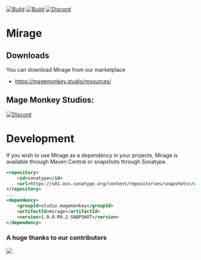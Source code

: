 [![Build](https://github.com/promcteam/mirage/actions/workflows/release.yml/badge.svg?branch=main)](https://s01.oss.sonatype.org/content/repositories/snapshots/studio/magemonkey/mirage/)
[![Build](https://github.com/promcteam/mirage/actions/workflows/devbuild.yml/badge.svg?branch=dev)](https://s01.oss.sonatype.org/content/repositories/snapshots/studio/magemonkey/mirage/1.0.0-R0.2-SNAPSHOT/)
[![Discord](https://dcbadge.vercel.app/api/server/6UzkTe6RvW?style=flat)](https://discord.gg/6UzkTe6RvW)

# Mirage

## Downloads

You can download Mirage from our marketplace

* https://magemonkey.studio/resources/

## Mage Monkey Studios:

[![Discord](https://dcbadge.vercel.app/api/server/6UzkTe6RvW?style=flat)](https://discord.gg/6UzkTe6RvW)

# Development

If you wish to use Mirage as a dependency in your projects, Mirage is available through Maven Central
or snapshots through Sonatype.

```xml
<repository>
    <id>sonatype</id>
    <url>https://s01.oss.sonatype.org/content/repositories/snapshots</url>
</repository>
...
<dependency>
    <groupId>studio.magemonkey</groupId>
    <artifactId>mirage</artifactId>
    <version>1.0.0-R0.2-SNAPSHOT</version>
</dependency>
```

### A huge thanks to our contributors

<a href="https://github.com/promcteam/mirage/graphs/contributors">
<img src="https://contrib.rocks/image?repo=promcteam/mirage" />
</a>